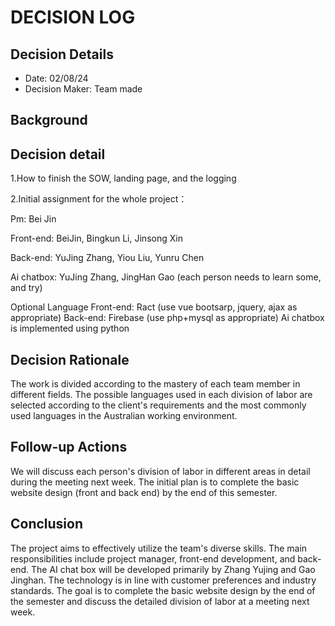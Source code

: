 # DECISION LOG 
## Decision Details 
- Date: 02/08/24
- Decision Maker: Team made
  
## Background 
 

## Decision detail

1.How to finish the SOW, landing page, and the logging

2.Initial assignment for the whole project：
  
  Pm: Bei Jin
  
  Front-end: BeiJin, Bingkun Li, Jinsong Xin
  
  Back-end: YuJing Zhang, Yiou Liu, Yunru Chen
  
  Ai chatbox: YuJing Zhang, JingHan Gao (each person needs to learn some, and try)
  
Optional Language
  Front-end: Ract (use vue bootsarp, jquery, ajax as appropriate)
  Back-end: Firebase (use php+mysql as appropriate)
  Ai chatbox is implemented using python

## Decision Rationale 
The work is divided according to the mastery of each team member in different fields. The possible languages ​​used in each division of labor are selected according to the client's requirements and the most commonly used languages ​​in the Australian working environment.


## Follow-up Actions 

We will discuss each person's division of labor in different areas in detail during the meeting next week. The initial plan is to complete the basic website design (front and back end) by the end of this semester.

## Conclusion 

The project aims to effectively utilize the team's diverse skills. The main responsibilities include project manager, front-end development, and back-end. The AI ​​chat box will be developed primarily by Zhang Yujing and Gao Jinghan. The technology is in line with customer preferences and industry standards. The goal is to complete the basic website design by the end of the semester and discuss the detailed division of labor at a meeting next week.

